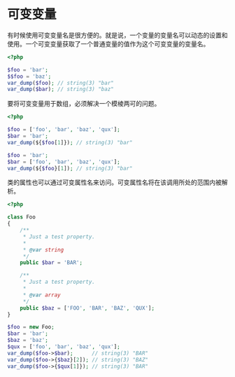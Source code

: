 # 可变变量

有时候使用可变变量名是很方便的。就是说，一个变量的变量名可以动态的设置和使用。一个可变变量获取了一个普通变量的值作为这个可变变量的变量名。

```php
<?php

$foo = 'bar';
$$foo = 'baz';
var_dump($foo); // string(3) "bar"
var_dump($bar); // string(3) "baz"

```

要将可变变量用于数组，必须解决一个模棱两可的问题。

```php
<?php

$foo = ['foo', 'bar', 'baz', 'qux'];
$bar = 'bar';
var_dump(${$foo[1]}); // string(3) "bar"

$foo = 'bar';
$bar = ['foo', 'bar', 'baz', 'qux'];
var_dump(${$foo}[1]); // string(3) "bar"

```

类的属性也可以通过可变属性名来访问。可变属性名将在该调用所处的范围内被解析。

```php
<?php

class Foo
{
    /**
     * Just a test property.
     *
     * @var string
     */
    public $bar = 'BAR';

    /**
     * Just a test property.
     *
     * @var array
     */
    public $baz = ['FOO', 'BAR', 'BAZ', 'QUX'];
}

$foo = new Foo;
$bar = 'bar';
$baz = 'baz';
$qux = ['foo', 'bar', 'baz', 'qux'];
var_dump($foo->$bar);      // string(3) "BAR"
var_dump($foo->{$baz}[2]); // string(3) "BAZ"
var_dump($foo->{$qux[1]}); // string(3) "BAR"

```

